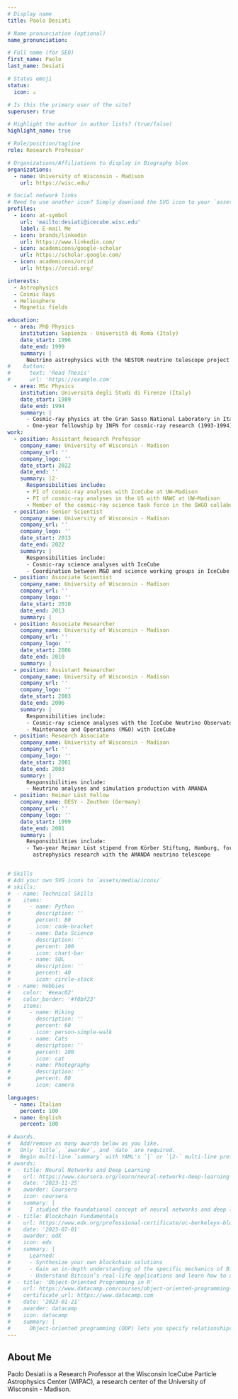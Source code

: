 ```yaml
---
# Display name
title: Paolo Desiati

# Name pronunciation (optional)
name_pronunciation:

# Full name (for SEO)
first_name: Paolo
last_name: Desiati

# Status emoji
status:
  icon: ☕️

# Is this the primary user of the site?
superuser: true

# Highlight the author in author lists? (true/false)
highlight_name: true

# Role/position/tagline
role: Research Professor

# Organizations/Affiliations to display in Biography blox
organizations:
  - name: University of Wisconsin - Madison
    url: https://wisc.edu/

# Social network links
# Need to use another icon? Simply download the SVG icon to your `assets/media/icons/` folder.
profiles:
  - icon: at-symbol
    url: 'mailto:desiati@icecube.wisc.edu'
    label: E-mail Me
  - icon: brands/linkedin
    url: https://www.linkedin.com/
  - icon: academicons/google-scholar
    url: https://scholar.google.com/
  - icon: academicons/orcid
    url: https://orcid.org/

interests:
  - Astrophysics
  - Cosmic Rays
  - Heliosphere
  - Magnetic fields

education:
  - area: PhD Physics
    institution: Sapienza - Università di Roma (Italy)
    date_start: 1996
    date_end: 1999
    summary: |
      Neutrino astrophysics with the NESTOR neutrino telescope project in Greece.
#    button:
#      text: 'Read Thesis'
#      url: 'https://example.com'
  - area: MSc Physics
    institution: Università degli Studi di Firenze (Italy)
    date_start: 1989
    date_end: 1994
    summary: |
      - Cosmic-ray physics at the Gran Sasso National Laboratory in Italy.
      - One-year fellowship by INFN for cosmic-ray research (1993-1994)
work:
  - position: Assistant Research Professor
    company_name: University of Wisconsin - Madison
    company_url: ''
    company_logo: ''
    date_start: 2022
    date_end: ''
    summary: |2-
      Responsibilities include:
      - PI of cosmic-ray analyses with IceCube at UW–Madison
      - PI of cosmic-ray analyses in the US with HAWC at UW–Madison
      - Member of the cosmic-ray science task force in the SWGO collaboration
  - position: Senior Scientist
    company_name: University of Wisconsin - Madison
    company_url: ''
    company_logo: ''
    date_start: 2013
    date_end: 2022
    summary: |
      Responsibilities include:
      - Cosmic-ray science analyses with IceCube
      - Coordination between M&O and science working groups in IceCube
  - position: Associate Scientist
    company_name: University of Wisconsin - Madison
    company_url: ''
    company_logo: ''
    date_start: 2010
    date_end: 2013
    summary: |
  - position: Associate Researcher
    company_name: University of Wisconsin - Madison
    company_url: ''
    company_logo: ''
    date_start: 2006
    date_end: 2010
    summary: |
  - position: Assistant Researcher
    company_name: University of Wisconsin - Madison
    company_url: ''
    company_logo: ''
    date_start: 2003
    date_end: 2006
    summary: |
      Responsibilities include:
      - Cosmic-ray science analyses with the IceCube Neutrino Observatory
      - Maintenance and Operations (M&O) with IceCube
  - position: Research Associate
    company_name: University of Wisconsin - Madison
    company_url: ''
    company_logo: ''
    date_start: 2001
    date_end: 2003
    summary: |
      Responsibilities include:
      - Neutrino analyses and simulation production with AMANDA
  - position: Reimar Lüst Fellow
    company_name: DESY - Zeuthen (Germany)
    company_url: ''
    company_logo: ''
    date_start: 1999
    date_end: 2001
    summary: |
      Responsibilities include:
      - Two-year Reimar Lüst stipend from Körber Stiftung, Hamburg, for post-doctoral
        astrophysics research with the AMANDA neutrino telescope


# Skills
# Add your own SVG icons to `assets/media/icons/`
# skills:
#  - name: Technical Skills
#    items:
#      - name: Python
#        description: ''
#        percent: 80
#        icon: code-bracket
#      - name: Data Science
#        description: ''
#        percent: 100
#        icon: chart-bar
#      - name: SQL
#        description: ''
#        percent: 40
#        icon: circle-stack
#  - name: Hobbies
#    color: '#eeac02'
#    color_border: '#f0bf23'
#    items:
#      - name: Hiking
#        description: ''
#        percent: 60
#        icon: person-simple-walk
#      - name: Cats
#        description: ''
#        percent: 100
#        icon: cat
#      - name: Photography
#        description: ''
#        percent: 80
#        icon: camera

languages:
  - name: Italian
    percent: 100
  - name: English
    percent: 100

# Awards.
#   Add/remove as many awards below as you like.
#   Only `title`, `awarder`, and `date` are required.
#   Begin multi-line `summary` with YAML's `|` or `|2-` multi-line prefix and indent 2 spaces below.
# awards:
#  - title: Neural Networks and Deep Learning
#    url: https://www.coursera.org/learn/neural-networks-deep-learning
#    date: '2023-11-25'
#    awarder: Coursera
#    icon: coursera
#    summary: |
#      I studied the foundational concept of neural networks and deep learning. By the end, I was familiar with the significant technological trends driving the rise of deep learning; build, train, and apply fully connected deep neural networks; implement efficient (vectorized) neural networks; identify key parameters in a neural network’s architecture; and apply deep learning to your own applications.
#  - title: Blockchain Fundamentals
#    url: https://www.edx.org/professional-certificate/uc-berkeleyx-blockchain-fundamentals
#    date: '2023-07-01'
#    awarder: edX
#    icon: edx
#    summary: |
#      Learned:
#      - Synthesize your own blockchain solutions
#      - Gain an in-depth understanding of the specific mechanics of Bitcoin
#      - Understand Bitcoin’s real-life applications and learn how to attack and destroy Bitcoin, Ethereum, smart contracts and Dapps, and alternatives to Bitcoin’s Proof-of-Work consensus algorithm
#  - title: 'Object-Oriented Programming in R'
#    url: https://www.datacamp.com/courses/object-oriented-programming-with-s3-and-r6-in-r
#    certificate_url: https://www.datacamp.com
#    date: '2023-01-21'
#    awarder: datacamp
#    icon: datacamp
#    summary: |
#      Object-oriented programming (OOP) lets you specify relationships between functions and the objects that they can act on, helping you manage complexity in your code. This is an intermediate level course, providing an introduction to OOP, using the S3 and R6 systems. S3 is a great day-to-day R programming tool that simplifies some of the functions that you write. R6 is especially useful for industry-specific analyses, working with web APIs, and building GUIs.
---
```


## About Me

Paolo Desiati is a Research Professor at the Wisconsin IceCube Particle Astrophysics Center (WIPAC), a research center of the University of Wisconsin - Madison.
